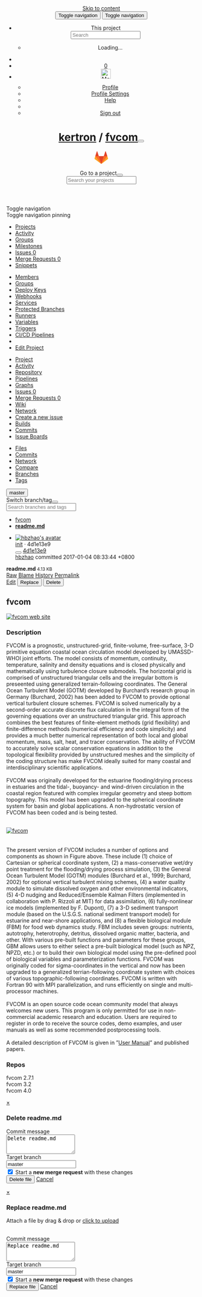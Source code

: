 <!DOCTYPE html>
<html class="" lang="en">
<head prefix="og: http://ogp.me/ns#">
<meta charset="utf-8">
<meta content="IE=edge" http-equiv="X-UA-Compatible">
<meta content="object" property="og:type">
<meta content="GitLab" property="og:site_name">
<meta content="readme.md · master · kertron / fvcom" property="og:title">
<meta content="GitLab Community Edition" property="og:description">
<meta content="http://git.fvcom.org/assets/gitlab_logo-7ae504fe4f68fdebb3c2034e36621930cd36ea87924c11ff65dbcb8ed50dca58.png" property="og:image">
<meta content="http://git.fvcom.org/kertron/fvcom/blob/master/readme.md" property="og:url">
<meta content="summary" property="twitter:card">
<meta content="readme.md · master · kertron / fvcom" property="twitter:title">
<meta content="GitLab Community Edition" property="twitter:description">
<meta content="http://git.fvcom.org/assets/gitlab_logo-7ae504fe4f68fdebb3c2034e36621930cd36ea87924c11ff65dbcb8ed50dca58.png" property="twitter:image">

<title>readme.md · master · kertron / fvcom · GitLab</title>
<meta content="GitLab Community Edition" name="description">
<link rel="shortcut icon" type="image/x-icon" href="/assets/favicon-075eba76312e8421991a0c1f89a89ee81678bcde72319dd3e8047e2a47cd3a42.ico" />
<link rel="stylesheet" media="all" href="/assets/application-b82c159e67a3d15c3f67bf6b7968181447bd0473e3acdf3b874759239ab1296b.css" />
<link rel="stylesheet" media="print" href="/assets/print-9c3a1eb4a2f45c9f3d7dd4de03f14c2e6b921e757168b595d7f161bbc320fc05.css" />
<script src="/assets/application-b6e6a0ec5d9fa435390d9f3cd075c95e666cffbe02f641b8b7cdcd9f3c168ed3.js"></script>
<meta name="csrf-param" content="authenticity_token" />
<meta name="csrf-token" content="wXLM+3r8Re47vM6PKmgSA3qaq1Kvx63BMpMwhRzaX+RFHAqaBIghmXO8isci1oa8fP/MGX6QM+hVsDsNgI/w5g==" />
<meta content="origin-when-cross-origin" name="referrer">
<meta content="width=device-width, initial-scale=1, maximum-scale=1" name="viewport">
<meta content="#474D57" name="theme-color">
<link rel="apple-touch-icon" type="image/x-icon" href="/assets/touch-icon-iphone-5a9cee0e8a51212e70b90c87c12f382c428870c0ff67d1eb034d884b78d2dae7.png" />
<link rel="apple-touch-icon" type="image/x-icon" href="/assets/touch-icon-ipad-a6eec6aeb9da138e507593b464fdac213047e49d3093fc30e90d9a995df83ba3.png" sizes="76x76" />
<link rel="apple-touch-icon" type="image/x-icon" href="/assets/touch-icon-iphone-retina-72e2aadf86513a56e050e7f0f2355deaa19cc17ed97bbe5147847f2748e5a3e3.png" sizes="120x120" />
<link rel="apple-touch-icon" type="image/x-icon" href="/assets/touch-icon-ipad-retina-8ebe416f5313483d9c1bc772b5bbe03ecad52a54eba443e5215a22caed2a16a2.png" sizes="152x152" />
<link color="rgb(226, 67, 41)" href="/assets/logo-d36b5212042cebc89b96df4bf6ac24e43db316143e89926c0db839ff694d2de4.svg" rel="mask-icon">
<meta content="/assets/msapplication-tile-1196ec67452f618d39cdd85e2e3a542f76574c071051ae7effbfde01710eb17d.png" name="msapplication-TileImage">
<meta content="#30353E" name="msapplication-TileColor">




</head>

<body class="ui_charcoal" data-group="" data-page="projects:blob:show" data-project="fvcom">
<script>
//<![CDATA[
window.gon={};gon.api_version="v3";gon.default_avatar_url="http:\/\/git.fvcom.org\/assets\/no_avatar-849f9c04a3a0d0cea2424ae97b27447dc64a7dbfae83c036c45b403392f0e8ba.png";gon.max_file_size=1024;gon.relative_url_root="";gon.shortcuts_path="\/help\/shortcuts";gon.user_color_scheme="white";gon.award_menu_url="\/emojis";gon.katex_css_url="\/assets\/katex-e46cafe9c3fa73920a7c2c063ee8bb0613e0cf85fd96a3aea25f8419c4bfcfba.css";gon.katex_js_url="\/assets\/katex-04bcf56379fcda0ee7c7a63f71d0fc15ffd2e014d017cd9d51fd6554dfccf40a.js";gon.current_user_id=2;
//]]>
</script>
<script>
  window.project_uploads_path = "/kertron/fvcom/uploads";
  window.preview_markdown_path = "/kertron/fvcom/preview_markdown";
</script>

<header class="navbar navbar-fixed-top navbar-gitlab with-horizontal-nav">
<a class="sr-only gl-accessibility" href="#content-body" tabindex="1">Skip to content</a>
<div class="container-fluid">
<div class="header-content">
<button aria-label="Toggle global navigation" class="side-nav-toggle" type="button">
<span class="sr-only">Toggle navigation</span>
<i class="fa fa-bars"></i>
</button>
<button class="navbar-toggle" type="button">
<span class="sr-only">Toggle navigation</span>
<i class="fa fa-ellipsis-v"></i>
</button>
<div class="navbar-collapse collapse">
<ul class="nav navbar-nav">
<li class="hidden-sm hidden-xs">
<div class="has-location-badge search search-form">
<form class="navbar-form" action="/search" accept-charset="UTF-8" method="get"><input name="utf8" type="hidden" value="&#x2713;" /><div class="search-input-container">
<div class="location-badge">This project</div>
<div class="search-input-wrap">
<div class="dropdown" data-url="/search/autocomplete">
<input type="search" name="search" id="search" placeholder="Search" class="search-input dropdown-menu-toggle no-outline js-search-dashboard-options" spellcheck="false" tabindex="1" autocomplete="off" data-toggle="dropdown" data-issues-path="http://git.fvcom.org/dashboard/issues" data-mr-path="http://git.fvcom.org/dashboard/merge_requests" />
<div class="dropdown-menu dropdown-select">
<div class="dropdown-content"><ul>
<li>
<a class="is-focused dropdown-menu-empty-link">
Loading...
</a>
</li>
</ul>
</div><div class="dropdown-loading"><i class="fa fa-spinner fa-spin"></i></div>
</div>
<i class="search-icon"></i>
<i class="clear-icon js-clear-input"></i>
</div>
</div>
</div>
<input type="hidden" name="group_id" id="group_id" class="js-search-group-options" />
<input type="hidden" name="project_id" id="search_project_id" value="44" class="js-search-project-options" data-project-path="fvcom" data-name="fvcom" data-issues-path="/kertron/fvcom/issues" data-mr-path="/kertron/fvcom/merge_requests" />
<input type="hidden" name="search_code" id="search_code" value="true" />
<input type="hidden" name="repository_ref" id="repository_ref" value="master" />

<div class="search-autocomplete-opts hide" data-autocomplete-path="/search/autocomplete" data-autocomplete-project-id="44" data-autocomplete-project-ref="master"></div>
</form></div>

</li>
<li class="visible-sm visible-xs">
<a title="Search" aria-label="Search" data-toggle="tooltip" data-placement="bottom" data-container="body" href="/search"><i class="fa fa-search"></i>
</a></li>
<li>
<a title="Todos" aria-label="Todos" data-toggle="tooltip" data-placement="bottom" data-container="body" href="/dashboard/todos"><i class="fa fa-bell fa-fw"></i>
<span class="badge hidden todos-pending-count">
0
</span>
</a></li>
<li class="header-user dropdown">
<a class="header-user-dropdown-toggle" data-toggle="dropdown" href="/hooperzao"><img width="26" height="26" class="header-user-avatar" src="http://git.fvcom.org/uploads/user/avatar/2/me.png" alt="Me" />
<i class="fa fa-caret-down"></i>
</a><div class="dropdown-menu-nav dropdown-menu-align-right">
<ul>
<li>
<a class="profile-link" aria-label="Profile" data-user="hooperzao" href="/hooperzao">Profile</a>
</li>
<li>
<a aria-label="Profile Settings" href="/profile">Profile Settings</a>
</li>
<li>
<a aria-label="Help" href="/help">Help</a>
</li>
<li class="divider"></li>
<li>
<a class="sign-out-link" aria-label="Sign out" rel="nofollow" data-method="delete" href="/users/sign_out">Sign out</a>
</li>
</ul>
</div>
</li>
</ul>
</div>
<h1 class="title"><span><a href="/kertron">kertron</a></span> / <a class="project-item-select-holder" href="/kertron/fvcom">fvcom</a><button name="button" type="button" class="dropdown-toggle-caret js-projects-dropdown-toggle" aria-label="Toggle switch project dropdown" data-target=".js-dropdown-menu-projects" data-toggle="dropdown"><i class="fa fa-chevron-down"></i></button></h1>
<div class="header-logo">
<a class="home" title="Dashboard" id="logo" href="/"><svg width="36" height="36" class="tanuki-logo">
  <path class="tanuki-shape tanuki-left-ear" fill="#e24329" d="M2 14l9.38 9v-9l-4-12.28c-.205-.632-1.176-.632-1.38 0z"/>
  <path class="tanuki-shape tanuki-right-ear" fill="#e24329" d="M34 14l-9.38 9v-9l4-12.28c.205-.632 1.176-.632 1.38 0z"/>
  <path class="tanuki-shape tanuki-nose" fill="#e24329" d="M18,34.38 3,14 33,14 Z"/>
  <path class="tanuki-shape tanuki-left-eye" fill="#fc6d26" d="M18,34.38 11.38,14 2,14 6,25Z"/>
  <path class="tanuki-shape tanuki-right-eye" fill="#fc6d26" d="M18,34.38 24.62,14 34,14 30,25Z"/>
  <path class="tanuki-shape tanuki-left-cheek" fill="#fca326" d="M2 14L.1 20.16c-.18.565 0 1.2.5 1.56l17.42 12.66z"/>
  <path class="tanuki-shape tanuki-right-cheek" fill="#fca326" d="M34 14l1.9 6.16c.18.565 0 1.2-.5 1.56L18 34.38z"/>
</svg>

</a></div>
<div class="js-dropdown-menu-projects">
<div class="dropdown-menu dropdown-select dropdown-menu-projects">
<div class="dropdown-title"><span>Go to a project</span><button class="dropdown-title-button dropdown-menu-close" aria-label="Close" type="button"><i class="fa fa-times dropdown-menu-close-icon"></i></button></div>
<div class="dropdown-input"><input type="search" id="" class="dropdown-input-field" placeholder="Search your projects" autocomplete="off" /><i class="fa fa-search dropdown-input-search"></i><i role="button" class="fa fa-times dropdown-input-clear js-dropdown-input-clear"></i></div>
<div class="dropdown-content"></div>
<div class="dropdown-loading"><i class="fa fa-spinner fa-spin"></i></div>
</div>
</div>

</div>
</div>
</header>

<script>
  var findFileURL = "/kertron/fvcom/find_file/master";
</script>

<div class="page-with-sidebar">
<div class="sidebar-wrapper nicescroll">
<div class="sidebar-action-buttons">
<div class="nav-header-btn toggle-nav-collapse" title="Open/Close">
<span class="sr-only">Toggle navigation</span>
<i class="fa fa-bars"></i>
</div>
<div class="nav-header-btn pin-nav-btn has-tooltip  js-nav-pin" data-container="body" data-placement="right" title="Pin Navigation">
<span class="sr-only">Toggle navigation pinning</span>
<i class="fa fa-fw fa-thumb-tack"></i>
</div>
</div>
<div class="nav-sidebar">
<ul class="nav">
<li class="active home"><a title="Projects" class="dashboard-shortcuts-projects" href="/dashboard/projects"><span>
Projects
</span>
</a></li><li class=""><a class="dashboard-shortcuts-activity" title="Activity" href="/dashboard/activity"><span>
Activity
</span>
</a></li><li class=""><a title="Groups" href="/dashboard/groups"><span>
Groups
</span>
</a></li><li class=""><a title="Milestones" href="/dashboard/milestones"><span>
Milestones
</span>
</a></li><li class=""><a title="Issues" class="dashboard-shortcuts-issues" href="/dashboard/issues?assignee_id=2"><span>
Issues
<span class="count">0</span>
</span>
</a></li><li class=""><a title="Merge Requests" class="dashboard-shortcuts-merge_requests" href="/dashboard/merge_requests?assignee_id=2"><span>
Merge Requests
<span class="count">0</span>
</span>
</a></li><li class=""><a title="Snippets" href="/dashboard/snippets"><span>
Snippets
</span>
</a></li></ul>
</div>

</div>
<div class="layout-nav">
<div class="container-fluid">
<div class="controls">
<div class="dropdown project-settings-dropdown">
<a class="dropdown-new btn btn-default" data-toggle="dropdown" href="#" id="project-settings-button">
<i class="fa fa-cog"></i>
<i class="fa fa-caret-down"></i>
</a>
<ul class="dropdown-menu dropdown-menu-align-right">
<li class=""><a title="Members" class="team-tab tab" href="/kertron/fvcom/project_members"><span>
Members
</span>
</a></li><li class=""><a title="Groups" href="/kertron/fvcom/group_links"><span>
Groups
</span>
</a></li><li class=""><a title="Deploy Keys" href="/kertron/fvcom/deploy_keys"><span>
Deploy Keys
</span>
</a></li><li class=""><a title="Webhooks" href="/kertron/fvcom/hooks"><span>
Webhooks
</span>
</a></li><li class=""><a title="Services" href="/kertron/fvcom/services"><span>
Services
</span>
</a></li><li class=""><a title="Protected Branches" href="/kertron/fvcom/protected_branches"><span>
Protected Branches
</span>
</a></li><li class=""><a title="Runners" href="/kertron/fvcom/runners"><span>
Runners
</span>
</a></li><li class=""><a title="Variables" href="/kertron/fvcom/variables"><span>
Variables
</span>
</a></li><li class=""><a title="Triggers" href="/kertron/fvcom/triggers"><span>
Triggers
</span>
</a></li><li class=""><a title="CI/CD Pipelines" href="/kertron/fvcom/pipelines/settings"><span>
CI/CD Pipelines
</span>
</a></li>
<li class="divider"></li>
<li>
<a href="/kertron/fvcom/edit">Edit Project
</a></li>
</ul>
</div>
</div>
<div class="nav-control scrolling-tabs-container">
<div class="fade-left">
<i class="fa fa-angle-left"></i>
</div>
<div class="fade-right">
<i class="fa fa-angle-right"></i>
</div>
<ul class="nav-links scrolling-tabs">
<li class="home"><a title="Project" class="shortcuts-project" href="/kertron/fvcom"><span>
Project
</span>
</a></li><li class=""><a title="Activity" class="shortcuts-project-activity" href="/kertron/fvcom/activity"><span>
Activity
</span>
</a></li><li class="active"><a title="Repository" class="shortcuts-tree" href="/kertron/fvcom/tree/master"><span>
Repository
</span>
</a></li><li class=""><a title="Pipelines" class="shortcuts-pipelines" href="/kertron/fvcom/pipelines"><span>
Pipelines
</span>
</a></li><li class=""><a title="Graphs" class="shortcuts-graphs" href="/kertron/fvcom/graphs/master"><span>
Graphs
</span>
</a></li><li class=""><a title="Issues" class="shortcuts-issues" href="/kertron/fvcom/issues"><span>
Issues
<span class="badge count issue_counter">0</span>
</span>
</a></li><li class=""><a title="Merge Requests" class="shortcuts-merge_requests" href="/kertron/fvcom/merge_requests"><span>
Merge Requests
<span class="badge count merge_counter">0</span>
</span>
</a></li><li class=""><a title="Wiki" class="shortcuts-wiki" href="/kertron/fvcom/wikis/home"><span>
Wiki
</span>
</a></li><li class="hidden">
<a title="Network" class="shortcuts-network" href="/kertron/fvcom/network/master">Network
</a></li>
<li class="hidden">
<a class="shortcuts-new-issue" href="/kertron/fvcom/issues/new">Create a new issue
</a></li>
<li class="hidden">
<a title="Builds" class="shortcuts-builds" href="/kertron/fvcom/builds">Builds
</a></li>
<li class="hidden">
<a title="Commits" class="shortcuts-commits" href="/kertron/fvcom/commits/master">Commits
</a></li>
<li class="hidden">
<a title="Issue Boards" class="shortcuts-issue-boards" href="/kertron/fvcom/boards">Issue Boards</a>
</li>
</ul>
</div>

</div>
</div>
<div class="content-wrapper page-with-layout-nav">
<div class="scrolling-tabs-container sub-nav-scroll">
<div class="fade-left">
<i class="fa fa-angle-left"></i>
</div>
<div class="fade-right">
<i class="fa fa-angle-right"></i>
</div>

<div class="nav-links sub-nav scrolling-tabs">
<ul class="container-fluid container-limited">
<li class="active"><a href="/kertron/fvcom/tree/master">Files
</a></li><li class=""><a href="/kertron/fvcom/commits/master">Commits
</a></li><li class=""><a href="/kertron/fvcom/network/master">Network
</a></li><li class=""><a href="/kertron/fvcom/compare?from=master&amp;to=master">Compare
</a></li><li class=""><a href="/kertron/fvcom/branches">Branches
</a></li><li class=""><a href="/kertron/fvcom/tags">Tags
</a></li></ul>
</div>
</div>

<div class="alert-wrapper">


<div class="flash-container flash-container-page">
</div>


</div>
<div class=" ">
<div class="content" id="content-body">

<div class="container-fluid container-limited">

<div class="tree-holder" id="tree-holder">
<div class="nav-block">
<div class="tree-ref-holder">
<form class="project-refs-form" action="/kertron/fvcom/refs/switch" accept-charset="UTF-8" method="get"><input name="utf8" type="hidden" value="&#x2713;" /><input type="hidden" name="destination" id="destination" value="blob" />
<input type="hidden" name="path" id="path" value="readme.md" />
<div class="dropdown">
<button class="dropdown-menu-toggle js-project-refs-dropdown" type="button" data-toggle="dropdown" data-selected="master" data-ref="master" data-refs-url="/kertron/fvcom/refs" data-field-name="ref" data-submit-form-on-click="true"><span class="dropdown-toggle-text ">master</span><i class="fa fa-chevron-down"></i></button>
<div class="dropdown-menu dropdown-menu-selectable">
<div class="dropdown-title"><span>Switch branch/tag</span><button class="dropdown-title-button dropdown-menu-close" aria-label="Close" type="button"><i class="fa fa-times dropdown-menu-close-icon"></i></button></div>
<div class="dropdown-input"><input type="search" id="" class="dropdown-input-field" placeholder="Search branches and tags" autocomplete="off" /><i class="fa fa-search dropdown-input-search"></i><i role="button" class="fa fa-times dropdown-input-clear js-dropdown-input-clear"></i></div>
<div class="dropdown-content"></div>
<div class="dropdown-loading"><i class="fa fa-spinner fa-spin"></i></div>
</div>
</div>
</form>
</div>
<ul class="breadcrumb repo-breadcrumb">
<li>
<a href="/kertron/fvcom/tree/master">fvcom
</a></li>
<li>
<a href="/kertron/fvcom/blob/master/readme.md"><strong>
readme.md
</strong>
</a></li>
</ul>
</div>
<ul class="blob-commit-info hidden-xs">
<li class="commit js-toggle-container" id="commit-4d1e13e9">
<a href="mailto:hbzhao@shou.edu.cn"><img class="avatar has-tooltip s36 hidden-xs" alt="hbzhao&#39;s avatar" title="hbzhao" data-container="body" src="http://www.gravatar.com/avatar/fdd4af847e62d99b0e4c39d5c0bbec5c?s=72&amp;d=identicon" /></a>
<div class="commit-info-block">
<div class="commit-row-title">
<span class="item-title">
<a class="commit-row-message" href="/kertron/fvcom/commit/4d1e13e9eede34180e776ebe224093b2b2482d1a">init</a>
<span class="commit-row-message visible-xs-inline">
&middot;
4d1e13e9
</span>
</span>
<div class="commit-actions hidden-xs">
<button class="btn btn-clipboard btn-transparent" data-toggle="tooltip" data-placement="bottom" data-container="body" data-clipboard-text="4d1e13e9eede34180e776ebe224093b2b2482d1a" type="button" title="Copy to clipboard"><i class="fa fa-clipboard"></i></button>
<a class="commit-short-id btn btn-transparent" href="/kertron/fvcom/commit/4d1e13e9eede34180e776ebe224093b2b2482d1a">4d1e13e9</a>

</div>
</div>
<a class="commit-author-link has-tooltip" title="hbzhao@shou.edu.cn" href="mailto:hbzhao@shou.edu.cn">hbzhao</a>
committed
<time class="js-timeago" title="Jan 4, 2017 12:33am" datetime="2017-01-04T00:33:44Z" data-toggle="tooltip" data-placement="top" data-container="body">2017-01-04 08:33:44 +0800</time>
</div>
</li>

</ul>
<div class="blob-content-holder" id="blob-content-holder">
<article class="file-holder">
<div class="file-title">
<i class="fa fa-file-text-o fa-fw"></i>
<strong>
readme.md
</strong>
<small>
4.13 KB
</small>
<div class="file-actions hidden-xs">
<div class="btn-group tree-btn-group">
<a class="btn btn-sm" target="_blank" href="/kertron/fvcom/raw/master/readme.md">Raw</a>
<a class="btn btn-sm" href="/kertron/fvcom/blame/master/readme.md">Blame</a>
<a class="btn btn-sm" href="/kertron/fvcom/commits/master/readme.md">History</a>
<a class="btn btn-sm" href="/kertron/fvcom/blob/2815831095751157df54f60dfcf35b3322acfee3/readme.md">Permalink</a>
</div>
<div class="btn-group" role="group">
<a class="btn btn-sm" href="/kertron/fvcom/edit/master/readme.md">Edit</a>
<button name="button" type="submit" class="btn btn-default" data-target="#modal-upload-blob" data-toggle="modal">Replace</button>
<button name="button" type="submit" class="btn btn-remove" data-target="#modal-remove-blob" data-toggle="modal">Delete</button>
</div>

</div>
</div>
<div class="file-content wiki">
<h1 dir="auto">&#x000A;<a id="user-content-fvcom" class="anchor" href="#fvcom" aria-hidden="true"></a>fvcom</h1>&#x000A;&#x000A;<p dir="auto"><a href="http://fvcom.smast.umassd.edu" rel="nofollow noreferrer" target="_blank"><img src="http://www.easyicon.net/api/resizeApi.php?id=1205810&amp;size=24" alt="fvcom web site"></a></p>&#x000A;&#x000A;<h3 dir="auto">&#x000A;<a id="user-content-description" class="anchor" href="#description" aria-hidden="true"></a>Description</h3>&#x000A;&#x000A;<p dir="auto">FVCOM is a prognostic, unstructured-grid, finite-volume, free-surface, 3-D primitive equation coastal ocean circulation model developed by UMASSD-WHOI joint efforts. The model consists of momentum, continuity, temperature, salinity and density equations and is closed physically and mathematically using turbulence closure submodels. The horizontal grid is comprised of unstructured triangular cells and the irregular bottom is preseented using generalized terrain-following coordinates. The General Ocean Turbulent Model (GOTM) developed by Burchard’s research group in Germany (Burchard, 2002) has been added to FVCOM to provide optional vertical turbulent closure schemes. FVCOM is solved numerically by a second-order accurate discrete flux calculation in the integral form of the governing equations over an unstructured triangular grid. This approach combines the best features of finite-element methods (grid flexibility) and finite-difference methods (numerical efficiency and code simplicity) and provides a much better numerical representation of both local and global momentum, mass, salt, heat, and tracer conservation.  The ability of FVCOM to accurately solve scalar conservation equations in addition to the topological flexibility provided by unstructured meshes and the simplicity of the coding structure has make FVCOM ideally suited for many coastal and interdisciplinary scientific applications.<br>&#x000A;<br>&#x000A;FVCOM was originally developed for the estuarine flooding/drying process in estuaries and the tidal-, buoyancy- and wind-driven circulation in the coastal region featured with complex irregular geometry and steep bottom topography. This model has been upgraded to the spherical coordinate system for basin and global applications. A non-hydrostatic version of FVCOM has been coded and is being tested.<br>&#x000A;<br>&#x000A;</p><div class="image-container"><a class="no-attachment-icon" href="http://fvcom.smast.umassd.edu/wp-content/uploads/2013/11/fvcom1.jpg" target="_blank" rel="nofollow noreferrer"><img src="http://fvcom.smast.umassd.edu/wp-content/uploads/2013/11/fvcom1.jpg" alt="fvcom"></a></div><br>&#x000A;<br>&#x000A;The present version of FVCOM includes a number of options and components as shown in Figure above. These include (1) choice of Cartesian or spherical coordinate system, (2) a mass-conservative wet/dry point treatment for the flooding/drying process simulation, (3) the General Ocean Turbulent Model (GOTM) modules (Burchard et al., 1999; Burchard, 2002) for optional vertical turbulent mixing schemes, (4) a water quality module to simulate dissolved oxygen and other environmental indicators, (5) 4-D nudging and Reduced/Ensemble Kalman Filters (implemented in collaboration with P. Rizzoli at MIT) for data assimilation, (6) fully-nonlinear ice models (implemented by  F. Dupont), (7) a 3-D sediment transport module (based on the U.S.G.S. national sediment transport model) for estuarine and near-shore applications, and (8) a flexible biological module (FBM) for food web dynamics study. FBM includes seven groups: nutrients, autotrophy, heterotrophy, detritus, dissolved organic matter, bacteria, and other. With various pre-built functions and parameters for these groups, GBM allows users to either select a pre-built biological model (such as NPZ, NPZD, etc.) or to build their own biological model using the pre-defined pool of biological variables and parameterization functions. FVCOM was originally coded for sigma-coordinates in the vertical and now has been upgraded to a generalized terrian-following coordinate system with choices of various topographic-following coordinates. FVCOM is written with Fortran 90 with MPI parallelization, and runs efficiently on single and multi-processor machines.<br>&#x000A;<br>&#x000A;FVCOM is an open source code ocean community model that always welcomes new users. This program is only permitted for use in non-commercial academic research and education. Users are required to register in orde to receive the source codes, demo examples, and user manuals as well as some recommended postprocessing tools.<br>&#x000A;<br>&#x000A;A detailed description of FVCOM is given in ”<a href="http://fvcom.smast.umassd.edu/wp-content/uploads/2013/11/MITSG_12-25.pdf" rel="nofollow noreferrer" target="_blank">User Manual</a>” and published papers.  &#x000A;&#x000A;<h3 dir="auto">&#x000A;<a id="user-content-repos" class="anchor" href="#repos" aria-hidden="true"></a>Repos</h3>&#x000A;&#x000A;<p dir="auto">fvcom 2.7.1<br>&#x000A;fvcom 3.2<br>&#x000A;fvcom 4.0  </p>
</div>

</article>
</div>

</div>
<div class="modal" id="modal-remove-blob">
<div class="modal-dialog">
<div class="modal-content">
<div class="modal-header">
<a class="close" data-dismiss="modal" href="#">×</a>
<h3 class="page-title">Delete readme.md</h3>
</div>
<div class="modal-body">
<form class="form-horizontal js-replace-blob-form js-quick-submit js-requires-input" action="/kertron/fvcom/blob/master/readme.md" accept-charset="UTF-8" method="post"><input name="utf8" type="hidden" value="&#x2713;" /><input type="hidden" name="_method" value="delete" /><input type="hidden" name="authenticity_token" value="Yr4fuQ/ljbGTSMll7qFLQwFyOR5rldC0aySVPdi0tcvm0NnYcZHpxttIjS3mH9/8BxdeVbrCTp0MB561ROEayQ==" /><div class="form-group commit_message-group">
<label class="control-label" for="commit_message-cf0fba3d9d63ca0d80595d2f3e54bd7c">Commit message
</label><div class="col-sm-10">
<div class="commit-message-container">
<div class="max-width-marker"></div>
<textarea name="commit_message" id="commit_message-cf0fba3d9d63ca0d80595d2f3e54bd7c" class="form-control js-commit-message" placeholder="Delete readme.md" required="required" rows="3">
Delete readme.md</textarea>
</div>
</div>
</div>

<div class="form-group branch">
<label class="control-label" for="target_branch">Target branch</label>
<div class="col-sm-10">
<input type="text" name="target_branch" id="target_branch" value="master" required="required" class="form-control js-target-branch" />
<div class="js-create-merge-request-container">
<div class="checkbox">
<label for="create_merge_request-6449d33acf4ff971da230e90459c8884"><input type="checkbox" name="create_merge_request" id="create_merge_request-6449d33acf4ff971da230e90459c8884" value="1" class="js-create-merge-request" checked="checked" />
Start a <strong>new merge request</strong> with these changes
</label></div>
</div>
</div>
</div>
<input type="hidden" name="original_branch" id="original_branch" value="master" class="js-original-branch" />

<div class="form-group">
<div class="col-sm-offset-2 col-sm-10">
<button name="button" type="submit" class="btn btn-remove btn-remove-file">Delete file</button>
<a class="btn btn-cancel" data-dismiss="modal" href="#">Cancel</a>
</div>
</div>
</form></div>
</div>
</div>
</div>
<script>
  new NewCommitForm($('.js-replace-blob-form'))
</script>

<div class="modal" id="modal-upload-blob">
<div class="modal-dialog">
<div class="modal-content">
<div class="modal-header">
<a class="close" data-dismiss="modal" href="#">×</a>
<h3 class="page-title">Replace readme.md</h3>
</div>
<div class="modal-body">
<form class="js-quick-submit js-upload-blob-form form-horizontal" action="/kertron/fvcom/update/master/readme.md" accept-charset="UTF-8" method="post"><input name="utf8" type="hidden" value="&#x2713;" /><input type="hidden" name="_method" value="put" /><input type="hidden" name="authenticity_token" value="6wrt/HCzX493kIIo61PsUXtUaiaIgeXznqJ6zEsf9JZvZCudDsc7+D+QxmDj7XjufTENbVnWe9r5gXFE10pblA==" /><div class="dropzone">
<div class="dropzone-previews blob-upload-dropzone-previews">
<p class="dz-message light">
Attach a file by drag &amp; drop or
<a class="markdown-selector" href="#">click to upload</a>
</p>
</div>
</div>
<br>
<div class="alert alert-danger data dropzone-alerts" style="display:none"></div>
<div class="form-group commit_message-group">
<label class="control-label" for="commit_message-cb08cb7a809346fabcb72b352489ad00">Commit message
</label><div class="col-sm-10">
<div class="commit-message-container">
<div class="max-width-marker"></div>
<textarea name="commit_message" id="commit_message-cb08cb7a809346fabcb72b352489ad00" class="form-control js-commit-message" placeholder="Replace readme.md" required="required" rows="3">
Replace readme.md</textarea>
</div>
</div>
</div>

<div class="form-group branch">
<label class="control-label" for="target_branch">Target branch</label>
<div class="col-sm-10">
<input type="text" name="target_branch" id="target_branch" value="master" required="required" class="form-control js-target-branch" />
<div class="js-create-merge-request-container">
<div class="checkbox">
<label for="create_merge_request-d5e0996253d42b18bf2b2175da01b86e"><input type="checkbox" name="create_merge_request" id="create_merge_request-d5e0996253d42b18bf2b2175da01b86e" value="1" class="js-create-merge-request" checked="checked" />
Start a <strong>new merge request</strong> with these changes
</label></div>
</div>
</div>
</div>
<input type="hidden" name="original_branch" id="original_branch" value="master" class="js-original-branch" />

<div class="form-actions">
<button name="button" type="submit" class="btn btn-small btn-create btn-upload-file" id="submit-all">Replace file</button>
<a class="btn btn-cancel" data-dismiss="modal" href="#">Cancel</a>
</div>
</form></div>
</div>
</div>
</div>
<script>
  gl.utils.disableButtonIfEmptyField($('.js-upload-blob-form').find('.js-commit-message'), '.btn-upload-file');
  new BlobFileDropzone($('.js-upload-blob-form'), 'put');
  new NewCommitForm($('.js-upload-blob-form'))
</script>

</div>

</div>
</div>
</div>
</div>



</body>
</html>

